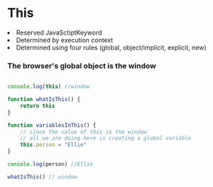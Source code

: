 <h1>This</h1>
<li>Reserved JavaSctiptKeyword
<li>Determined by execution context</li>
<li>Determined using four rules (global, object/implicit, explicit, new)</li>

<h3>The browser's global object is the window</h3>

```javascript

console.log(this) //window

function whatIsThis() {
	return this
}

function variablesInThis() {
	// since the value of this is the window
	// all we are doing here is creating a global variable
	this.person = "Ellie"
}

console.log(person) //Ellie

whatIsThis() // window

```